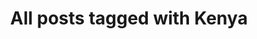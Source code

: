 ---
layout: tag
title: "All posts tagged with Kenya"
permalink: /weblog/tags/kenya/
taxonomy: Kenya
---